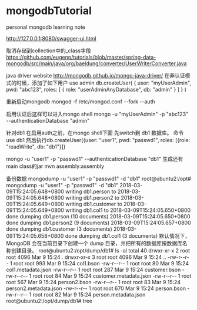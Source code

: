 # mongodbTutorial
personal mongodb learning note

http://127.0.0.1:8080/swagger-ui.html

取消存储到collection中的_class字段
https://github.com/eugenp/tutorials/blob/master/spring-data-mongodb/src/main/java/org/baeldung/converter/UserWriterConverter.java

java driver website http://mongodb.github.io/mongo-java-driver/
在非认证模式的时候，添加了如下用户
use admin
db.createUser(
  {
    user: "myUserAdmin",
    pwd: "abc123",
    roles: [ { role: "userAdminAnyDatabase", db: "admin" } ]
  }
)

重新启动mongodb
mongod -f /etc/mongod.conf --fork --auth 

启用认证后这样可以进入mongo shell
mongo -u "myUserAdmin" -p "abc123" --authenticationDatabase "admin"


针对db1
在启用auth之前，在mongo shell下面
先switch到 db1 数据库。 命令use db1
然后执行db.createUser({user: "user1", pwd: "passwd1", roles: [{role: "readWrite", db: "db1"}]}


mongo -u "user1" -p "passwd1" --authenticationDatabase "db1"
生成还有main class的jar
mvn assembly:assembly


备份数据 mongodump  -u "user1" -p "passwd1" -d "db1"
root@ubuntu2:/opt# mongodump  -u "user1" -p "passwd1" -d "db1"
2018-03-09T15:24:05.648+0800    writing db1.person to
2018-03-09T15:24:05.648+0800    writing db1.person2 to
2018-03-09T15:24:05.649+0800    writing db1.customer to
2018-03-09T15:24:05.649+0800    writing db1.col1 to
2018-03-09T15:24:05.650+0800    done dumping db1.person (10 documents)
2018-03-09T15:24:05.650+0800    done dumping db1.person2 (9 documents)
2018-03-09T15:24:05.657+0800    done dumping db1.customer (3 documents)
2018-03-09T15:24:05.658+0800    done dumping db1.col1 (3 documents)
默认情况下，MongoDB 会在当前目录下创建一个 dump 目录，并把所有的数据库按数据库名称创建目录。
root@ubuntu2:/opt/dump/db1# ls -al
total 40
drwxr-xr-x 2 root root 4096 Mar  9 15:24 .
drwxr-xr-x 3 root root 4096 Mar  9 15:24 ..
-rw-r--r-- 1 root root  993 Mar  9 15:24 col1.bson
-rw-r--r-- 1 root root   80 Mar  9 15:24 col1.metadata.json
-rw-r--r-- 1 root root  287 Mar  9 15:24 customer.bson
-rw-r--r-- 1 root root   84 Mar  9 15:24 customer.metadata.json
-rw-r--r-- 1 root root  567 Mar  9 15:24 person2.bson
-rw-r--r-- 1 root root   83 Mar  9 15:24 person2.metadata.json
-rw-r--r-- 1 root root  670 Mar  9 15:24 person.bson
-rw-r--r-- 1 root root   82 Mar  9 15:24 person.metadata.json
root@ubuntu2:/opt/dump/db1# tree

